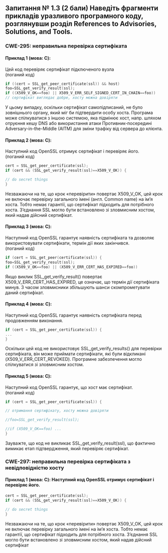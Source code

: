 ## Запитання № 1.3 (2 бали) Наведіть фрагменти прикладів уразливого програмного коду, розглянувши розділ References to Advisories, Solutions, and Tools.

### CWE-295: неправильна перевірка сертифіката

#### Приклад 1 (мова: C): <br>
Цей код перевіряє сертифікат підключеного вузла <br>
(поганий код)

```cpp
if ((cert = SSL_get_peer_certificate(ssl)) && host)
foo=SSL_get_verify_result(ssl);
if ((X509_V_OK==foo) || X509_V_ERR_SELF_SIGNED_CERT_IN_CHAIN==foo))
// сертифікат виглядає добре, хосту можна довіряти

```



У цьому випадку, оскільки сертифікат самопідписаний, не було зовнішнього органу, який міг би підтвердити особу хоста. Програма може спілкуватися з іншою системою, яка підмінює хост, напр. шляхом отруєння кешу DNS або використання атаки Противник-посередині Adversary-in-the-Middle (AITM) для зміни трафіку від сервера до клієнта.

#### Приклад 2 (мова: C):<br>
Наступний код OpenSSL отримує сертифікат і перевіряє його. <br>
(поганий код)

```cpp 
cert = SSL_get_peer_certificate(ssl);
if (cert && (SSL_get_verify_result(ssl)==X509_V_OK)) {

// do secret things
}
```

Незважаючи на те, що крок «перевірити» повертає X509_V_OK, цей крок не включає перевірку загального імені (англ. Common name) на ім’я хоста. Тобто немає гарантії, що сертифікат підходить для потрібного хоста. З’єднання SSL могло бути встановлено зі зловмисним хостом, який надав дійсний сертифікат.

#### Приклад 3 (мова: C):<br>
Наступний код OpenSSL гарантує наявність сертифіката та дозволяє використовувати сертифікати, термін дії яких закінчився.<br>
(поганий код)

```cpp 
if (cert = SSL_get_peer(certificate(ssl)) {
foo=SSL_get_verify_result(ssl);
if ((X509_V_OK==foo) || (X509_V_ERR_CERT_HAS_EXPIRED==foo))
```

Якщо виклик SSL_get_verify_result() повертає X509_V_ERR_CERT_HAS_EXPIRED, це означає, що термін дії сертифіката минув. З часом зловмисники збільшують шанси скомпрометувати даний сертифікат.

#### Приклад 4 (мова: C):<br>
Наступний код OpenSSL гарантує наявність сертифіката перед продовженням виконання.<br>

```cpp 
if (cert = SSL_get_peer_certificate(ssl)) {
...
}

```
Оскільки цей код не використовує SSL_get_verify_results() для перевірки сертифіката, він може приймати сертифікати, які були відкликані (X509_V_ERR_CERT_REVOKED). Програмне забезпечення могло спілкуватися зі зловмисним хостом.

#### Приклад 5 (мова: C):<br>
Наступний код OpenSSL гарантує, що хост має сертифікат.<br>
(поганий код)

```cpp 
if (cert = SSL_get_peer_certificate(ssl)) {

// отримання сертифікату, хосту можна довіряти

//foo=SSL_get_verify_result(ssl);

//if (X509_V_OK==foo) ...
}
```
Зауважте, що код не викликає SSL_get_verify_result(ssl), що фактично вимикає етап підтвердження, який перевіряє сертифікат.


### CWE-297: неправильна перевірка сертифіката з невідповідністю хосту

#### Приклад 1 (мова: C): Наступний код OpenSSL отримує сертифікат і перевіряє його.<br>

```cpp 
cert = SSL_get_peer_certificate(ssl);
if (cert && (SSL_get_verify_result(ssl)==X509_V_OK)) {

// do secret things
}
```
Незважаючи на те, що крок «перевірити» повертає X509_V_OK, цей крок не включає перевірку загального імені на ім’я хоста. Тобто немає гарантії, що сертифікат підходить для потрібного хоста. З’єднання SSL могло бути встановлено зі зловмисним хостом, який надав дійсний сертифікат

